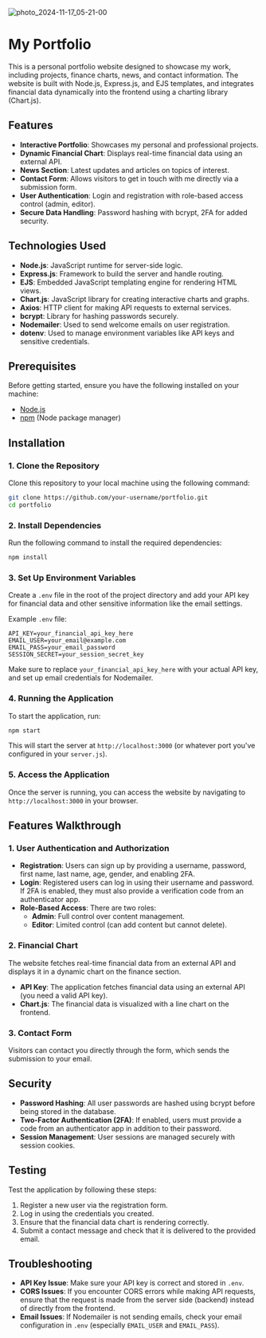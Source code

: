 ![photo_2024-11-17_05-21-00](https://github.com/user-attachments/assets/31bd6b45-9bb9-48cf-83e2-8aac0bd97255)


# My Portfolio

This is a personal portfolio website designed to showcase my work, including projects, finance charts, news, and contact information. The website is built with Node.js, Express.js, and EJS templates, and integrates financial data dynamically into the frontend using a charting library (Chart.js).

## Features

- **Interactive Portfolio**: Showcases my personal and professional projects.
- **Dynamic Financial Chart**: Displays real-time financial data using an external API.
- **News Section**: Latest updates and articles on topics of interest.
- **Contact Form**: Allows visitors to get in touch with me directly via a submission form.
- **User Authentication**: Login and registration with role-based access control (admin, editor).
- **Secure Data Handling**: Password hashing with bcrypt, 2FA for added security.

## Technologies Used

- **Node.js**: JavaScript runtime for server-side logic.
- **Express.js**: Framework to build the server and handle routing.
- **EJS**: Embedded JavaScript templating engine for rendering HTML views.
- **Chart.js**: JavaScript library for creating interactive charts and graphs.
- **Axios**: HTTP client for making API requests to external services.
- **bcrypt**: Library for hashing passwords securely.
- **Nodemailer**: Used to send welcome emails on user registration.
- **dotenv**: Used to manage environment variables like API keys and sensitive credentials.

## Prerequisites

Before getting started, ensure you have the following installed on your machine:

- [Node.js](https://nodejs.org/)
- [npm](https://www.npmjs.com/) (Node package manager)

## Installation

### 1. Clone the Repository

Clone this repository to your local machine using the following command:

```bash
git clone https://github.com/your-username/portfolio.git
cd portfolio
```

### 2. Install Dependencies

Run the following command to install the required dependencies:

```bash
npm install
```

### 3. Set Up Environment Variables

Create a `.env` file in the root of the project directory and add your API key for financial data and other sensitive information like the email settings.

Example `.env` file:

```
API_KEY=your_financial_api_key_here
EMAIL_USER=your_email@example.com
EMAIL_PASS=your_email_password
SESSION_SECRET=your_session_secret_key
```

Make sure to replace `your_financial_api_key_here` with your actual API key, and set up email credentials for Nodemailer.

### 4. Running the Application

To start the application, run:

```bash
npm start
```

This will start the server at `http://localhost:3000` (or whatever port you've configured in your `server.js`).

### 5. Access the Application

Once the server is running, you can access the website by navigating to `http://localhost:3000` in your browser.

## Features Walkthrough

### 1. User Authentication and Authorization

- **Registration**: Users can sign up by providing a username, password, first name, last name, age, gender, and enabling 2FA.
- **Login**: Registered users can log in using their username and password. If 2FA is enabled, they must also provide a verification code from an authenticator app.
- **Role-Based Access**: There are two roles:
  - **Admin**: Full control over content management.
  - **Editor**: Limited control (can add content but cannot delete).
  
### 2. Financial Chart

The website fetches real-time financial data from an external API and displays it in a dynamic chart on the finance section.

- **API Key**: The application fetches financial data using an external API (you need a valid API key).
- **Chart.js**: The financial data is visualized with a line chart on the frontend.

### 3. Contact Form

Visitors can contact you directly through the form, which sends the submission to your email.

## Security

- **Password Hashing**: All user passwords are hashed using bcrypt before being stored in the database.
- **Two-Factor Authentication (2FA)**: If enabled, users must provide a code from an authenticator app in addition to their password.
- **Session Management**: User sessions are managed securely with session cookies.

## Testing

Test the application by following these steps:

1. Register a new user via the registration form.
2. Log in using the credentials you created.
3. Ensure that the financial data chart is rendering correctly.
4. Submit a contact message and check that it is delivered to the provided email.

## Troubleshooting

- **API Key Issue**: Make sure your API key is correct and stored in `.env`.
- **CORS Issues**: If you encounter CORS errors while making API requests, ensure that the request is made from the server side (backend) instead of directly from the frontend.
- **Email Issues**: If Nodemailer is not sending emails, check your email configuration in `.env` (especially `EMAIL_USER` and `EMAIL_PASS`).

